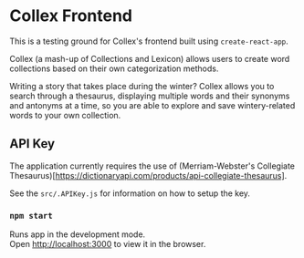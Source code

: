 # Collex Frontend
This is a testing ground for Collex's frontend built using ```create-react-app```.

Collex (a mash-up of Collections and Lexicon) allows users to create word collections based on their own categorization methods.

Writing a story that takes place during the winter? Collex allows you to search through a thesaurus, displaying multiple words
and their synonyms and antonyms at a time, so you are able to explore and save wintery-related words to your own collection.

## API Key
The application currently requires the use of (Merriam-Webster's Collegiate Thesaurus)[https://dictionaryapi.com/products/api-collegiate-thesaurus].

See the ```src/.APIKey.js``` for information on how to setup the key.

### `npm start`

Runs app in the development mode.\
Open [http://localhost:3000](http://localhost:3000) to view it in the browser.

